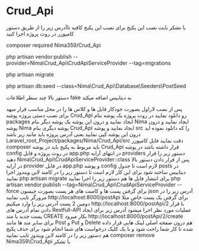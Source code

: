 # Crud_Api
با تشکر بابت نصب این پکیج  برای نصب این پکیج کافیه تاآدرس زیر را از طریق دستور کامپوزر در روت پروژه اجرا کنید 

composer required Nima359/Crud_Api  

php artisan vendor:publish --provider=Nima\Crud_Api\CrudApiServiceProvider --tag=migrations 

php artisan migrate

php artisan db:seed --class=Nima\Crud_Api\Database\Seeders\PostSeed

دستور بالا چند سطر اطلاعات fake به دیتابیس اضافه میکند

پس از نصب لاراول بصورت خودکار فایل ها و کلاس ها را در محل مناسب قرار میهد   برای نصب دستی پروژه  پوشه Crud_Api رو دانلود نمایید  در روت پروژه یک پوشه بنام packages ایجاد نمایید و درون این پوشه یک پوشه دیگر بنام Nima ایجاد نمایید و درون پوشه Nima پوشه دیگری بنام Crud_Api ایجاد نمایید و پوشه src را که دانلود نموده اید درون این پوشه کپی نمایید یعنی آدرس پروژه باید مانند زیر باشد Laravel_root_Project/packages/Nima/Crud_Api/src دقت نمایید فایل کامپوزر composer باید مربوط به پکیج باید در پوشه Crud_Api قرار داشته باشد  در پوشه config در روت پروژه و فایل app.php در انتهای آرایه providers دستور زیر را قرار دهید Nima\Crud_Api\CrudApiServiceProvider::class   پس از قرار دادن دستور بالا در آرایه provider در فایل app.php و پوشه config لازم است تا جدول posts در دیتابیس ساخته شود برای این کار لازم است تا دستور زیر را در کامند لاین ویندوز اجرا نمایید php artisan migrate  برای انتشار فایل ها هم دستور زیر را اجرا نمایید php artisan vendor:publish --tag=Nima\Crud_Api\CrudApiServiceProvider --force  برای گرفتن پست ها و کامنت های هر پست بصورت جیسون json آدرس زیر را در مرورگر تایپ نمایید http://localhost:8000/postApi برای گرفتن یک پست خاص مثلا دومین 2 پست آدرس زیر را وارد میکنیم http://localhost:8000/postApi/2   با قرار دادن تمام آدرس های  Restfull-API عملیات مورد نظر اجرا میشود آدرس زیر برای ایجاد پست جدید یا متد CREATE بکار میرود http://localhost:8000/postApi/2/create  برای سایر متد ها مانند Post و Put  و  Delete هم درون صفحه اصلی لینک هایی قرار داده شده تا کار شما راحت شود و با یک کلیک درخواست های شما انجام شود  برای حذف پکیج هم دستور زیر را در کامند لاین ویندوز تایپ نمایید composer remove Nima359\Crud_Api    با تشکر
